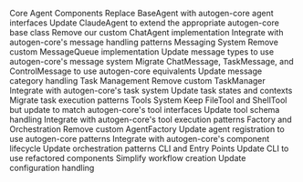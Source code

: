 Core Agent Components
Replace BaseAgent with autogen-core agent interfaces
Update ClaudeAgent to extend the appropriate autogen-core base class
Remove our custom ChatAgent implementation
Integrate with autogen-core's message handling patterns
Messaging System
Remove custom MessageQueue implementation
Update message types to use autogen-core's message system
Migrate ChatMessage, TaskMessage, and ControlMessage to use autogen-core equivalents
Update message category handling
Task Management
Remove custom TaskManager
Integrate with autogen-core's task system
Update task states and contexts
Migrate task execution patterns
Tools System
Keep FileTool and ShellTool but update to match autogen-core's tool interfaces
Update tool schema handling
Integrate with autogen-core's tool execution patterns
Factory and Orchestration
Remove custom AgentFactory
Update agent registration to use autogen-core patterns
Integrate with autogen-core's component lifecycle
Update orchestration patterns
CLI and Entry Points
Update CLI to use refactored components
Simplify workflow creation
Update configuration handling